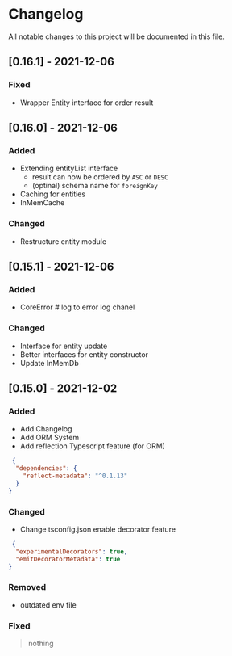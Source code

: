# Changelog
All notable changes to this project will be documented in this file.
## [0.16.1] - 2021-12-06

### Fixed
- Wrapper Entity interface for order result

## [0.16.0] - 2021-12-06

### Added
- Extending entityList interface 
  - result can now be ordered by `ASC` or `DESC`
  - (optinal) schema name for `foreignKey`
- Caching for entities
- InMemCache
### Changed
- Restructure entity module
## [0.15.1] - 2021-12-06
### Added
- CoreError # log to error log chanel
### Changed
- Interface for entity update 
- Better interfaces for entity constructor
- Update InMemDb

## [0.15.0] - 2021-12-02
### Added
- Add Changelog
- Add ORM System 
- Add reflection Typescript feature (for ORM)
````json
 {
  "dependencies": {
    "reflect-metadata": "^0.1.13"
  }
}
````

### Changed
- Change tsconfig.json enable decorator feature 
````json
 {
  "experimentalDecorators": true,
  "emitDecoratorMetadata": true
}
````


### Removed
- outdated env file 

### Fixed
> nothing 

